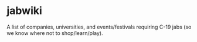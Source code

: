 # jabwiki
A list of companies, universities, and events/festivals requiring C-19 jabs (so we know where not to shop/learn/play).
